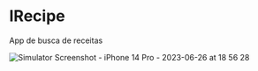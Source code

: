 # IRecipe
App de busca de receitas


![Simulator Screenshot - iPhone 14 Pro - 2023-06-26 at 18 56 28](https://github.com/vitormeds/IRecipe/assets/12155092/fd666567-4fc9-4625-9265-e912add3b991)
